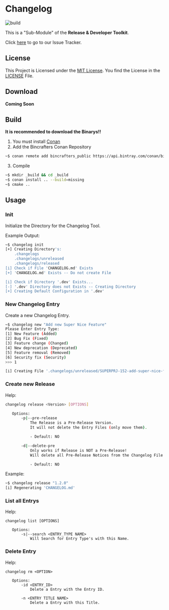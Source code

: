 # Changelog

![build](https://img.shields.io/teamcity/http/ci.l0nax.org/s/Changelog_Build.svg?style=flat-square)

This is a "Sub-Module" of the **Release & Developer Toolkit**.

Click [here](https://intern.l0nax.org/jira/projects/REDEVCHAN/issues) to go to our Issue Tracker.


## License

This Project is Licensed under the [MIT License](LICENSE).
You find the License in the [LICENSE](LICENSE) File.

## Download

**Coming Soon**

## Build

**It is recommended to download the Binarys!!**

1. You must install [Conan](https://conan.io)
2. Add the Bincrafters Conan Repository
```bash
~$ conan remote add bincrafters_public https://api.bintray.com/conan/bincrafters/public-conan 
``` 
3. Compile
```bash
~$ mkdir _build && cd _build
~$ conan install .. --build=missing
~$ cmake ..
```

## Usage

### Init

Initialize the Directory for the Changelog Tool.

Example Output:

```bash
~$ changelog init
[+] Creating Directory's:                                                                                          [done]
    .changelogs                                                                                                    [done]
    .changelogs/unreleased                                                                                         [done]
    .changelogs/released                                                                                           [done]
[i] Check if File 'CHANGELOG.md' Exists
[+] 'CHANGELOG.md' Exists -- Do not create File

[i] Check if Directory '.dev' Exists...
[-] '.dev' Directory does not Exists -- Creating Directory                                                         [done]
[+] Creating Default Configuration in '.dev'                                                                       [done]
```

### New Changelog Entry

Create a new Changelog Entry.

```bash
~$ changelog new "Add new Super Nice Feature"
Please Enter Entry Type:
[1] New Feature (Added)
[2] Bug Fix (Fixed)
[3] Feature change (Changed)
[4] New deprecation (Deprecated)
[5] Feature removal (Removed)
[6] Security fix (Security)
>>> 1

[i] Creating File '.changelogs/unreleased/SUPERPRJ-152-add-super-nice-feature'                                     [done]
```

### Create new Release

Help:
```bash
changelog release <Version> [OPTIONS]

   Options:
       -p|--pre-release
           The Release is a Pre-Release Version.
           It will not delete the Entry Files (only move them).

           - Default: NO

       -d|--delete-pre
           Only works if Release is NOT a Pre-Release!
           Will delete all Pre-Release Notices from the Changelog File

           - Default: NO
```

Example: 
```bash
~$ changelog release "1.2.0"
[i] Regenerating 'CHANGELOG.md'                                                                                    [done]
```

### List all Entrys

Help:
```
changelog list [OPTIONS]

   Options:
       -s|--search <ENTRY_TYPE NAME>
           Will Search for Entry Type's with this Name.
```


### Delete Entry

Help:
```
changelog rm <OPTION>

   Options:
       -id <ENTRY_ID>
           Delete a Entry with the Entry ID.

       -n <ENTRY TITLE NAME>
           Delete a Entry with this Title.
```
